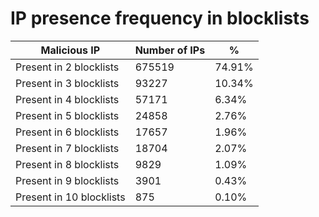 # IP presence frequency in blocklists
| Malicious IP | Number of IPs | % |
|----|----|----|
| Present in 2 blocklists | 675519 | 74.91% |
| Present in 3 blocklists | 93227 | 10.34% |
| Present in 4 blocklists | 57171 | 6.34% |
| Present in 5 blocklists | 24858 | 2.76% |
| Present in 6 blocklists | 17657 | 1.96% |
| Present in 7 blocklists | 18704 | 2.07% |
| Present in 8 blocklists | 9829 | 1.09% |
| Present in 9 blocklists | 3901 | 0.43% |
| Present in 10 blocklists | 875 | 0.10% |
